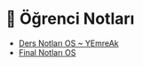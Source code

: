 # 📕 Öğrenci Notları

<!--Index-->

- [Ders Notları OS ~ YEmreAk](./Ders%20Notlar%C4%B1%20OS%20~%20YEmreAk.pdf)
- [Final Notları OS](./Final%20Notlar%C4%B1%20OS.pdf)

<!--Index-->
